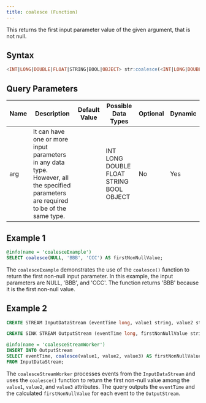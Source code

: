 ```yaml
---
title: coalesce (Function)
---
```


This returns the first input parameter value of the given argument, that is not null.

## Syntax

```sql
<INT|LONG|DOUBLE|FLOAT|STRING|BOOL|OBJECT> str:coalesce(<INT|LONG|DOUBLE|FLOAT|STRING|BOOL|OBJECT> arg, <INT|LONG|DOUBLE|FLOAT|STRING|BOOL|OBJECT> ...)
```

## Query Parameters

| Name | Description | Default Value | Possible Data Types  | Optional | Dynamic |
|------|-------------|---------------|----------------------|----------|---------|
| arg  | It can have one or more input parameters in any data type. However, all the specified parameters are required to be of the same type. |               | INT LONG DOUBLE FLOAT STRING BOOL OBJECT | No       | Yes     |

## Example 1

```sql
@info(name = 'coalesceExample')
SELECT coalesce(NULL, 'BBB', 'CCC') AS firstNonNullValue;
```

The `coalesceExample` demonstrates the use of the `coalesce()` function to return the first non-null input parameter. In this example, the input parameters are NULL, 'BBB', and 'CCC'. The function returns 'BBB' because it is the first non-null value.

## Example 2

```sql
CREATE STREAM InputDataStream (eventTime long, value1 string, value2 string, value3 string);

CREATE SINK STREAM OutputStream (eventTime long, firstNonNullValue string);

@info(name = 'coalesceStreamWorker')
INSERT INTO OutputStream
SELECT eventTime, coalesce(value1, value2, value3) AS firstNonNullValue
FROM InputDataStream;
```

The `coalesceStreamWorker` processes events from the `InputDataStream` and uses the `coalesce()` function to return the first non-null value among the `value1`, `value2`, and `value3` attributes. The query outputs the `eventTime` and the calculated `firstNonNullValue` for each event to the `OutputStream`.
